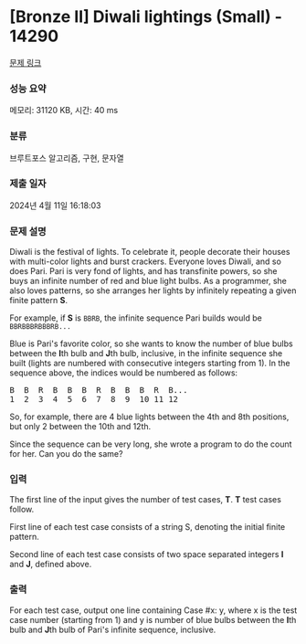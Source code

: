 # [Bronze II] Diwali lightings (Small) - 14290 

[문제 링크](https://www.acmicpc.net/problem/14290) 

### 성능 요약

메모리: 31120 KB, 시간: 40 ms

### 분류

브루트포스 알고리즘, 구현, 문자열

### 제출 일자

2024년 4월 11일 16:18:03

### 문제 설명

<p>Diwali is the festival of lights. To celebrate it, people decorate their houses with multi-color lights and burst crackers. Everyone loves Diwali, and so does Pari. Pari is very fond of lights, and has transfinite powers, so she buys an infinite number of red and blue light bulbs. As a programmer, she also loves patterns, so she arranges her lights by infinitely repeating a given finite pattern <b>S</b>.</p>

<p>For example, if <b>S</b> is <code>BBRB</code>, the infinite sequence Pari builds would be <code>BBRBBBRBBBRB...</code></p>

<p>Blue is Pari's favorite color, so she wants to know the number of blue bulbs between the <b>I</b>th bulb and <b>J</b>th bulb, inclusive, in the infinite sequence she built (lights are numbered with consecutive integers starting from 1). In the sequence above, the indices would be numbered as follows:</p>

<pre>B  B  R  B  B  B  R  B  B  B  R  B...
1  2  3  4  5  6  7  8  9  10 11 12
</pre>

<p>So, for example, there are 4 blue lights between the 4th and 8th positions, but only 2 between the 10th and 12th.</p>

<p>Since the sequence can be very long, she wrote a program to do the count for her. Can you do the same?</p>

### 입력 

 <p>The first line of the input gives the number of test cases, <b>T</b>. <b>T</b> test cases follow.</p>

<p>First line of each test case consists of a string S, denoting the initial finite pattern.</p>

<p>Second line of each test case consists of two space separated integers <b>I</b> and <b>J</b>, defined above.</p>

### 출력 

 <p>For each test case, output one line containing Case #x: y, where x is the test case number (starting from 1) and y is number of blue bulbs between the <strong>I</strong>th bulb and <strong>J</strong>th bulb of Pari's infinite sequence, inclusive.</p>

